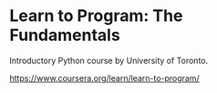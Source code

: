 # Learn to Program: The Fundamentals
Introductory Python course by University of Toronto.

https://www.coursera.org/learn/learn-to-program/
